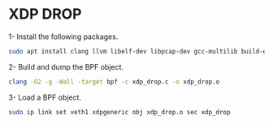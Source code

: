 # XDP DROP

1- Install the following packages.
```bash
sudo apt install clang llvm libelf-dev libpcap-dev gcc-multilib build-essential
```

2- Build and dump the BPF object.
```bash
clang -O2 -g -Wall -target bpf -c xdp_drop.c -o xdp_drop.o
```

3- Load a BPF object.
```bash
sudo ip link set veth1 xdpgeneric obj xdp_drop.o sec xdp_drop
```
